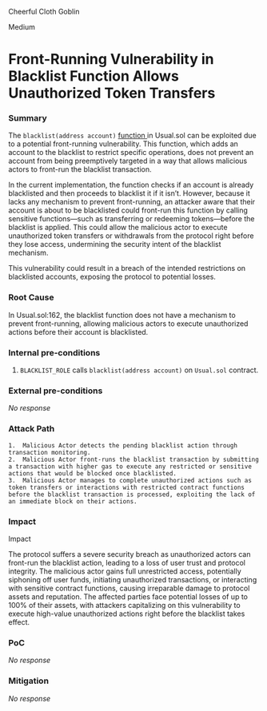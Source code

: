 Cheerful Cloth Goblin

Medium

# Front-Running Vulnerability in Blacklist Function Allows Unauthorized Token Transfers

### Summary

The `blacklist(address account)` [function ](https://github.com/sherlock-audit/2024-10-usual-labs-v1/blob/main/pegasus/packages/solidity/src/token/Usual.sol#L162)in Usual.sol can be exploited due to a potential front-running vulnerability. This function, which adds an account to the blacklist to restrict specific operations, does not prevent an account from being preemptively targeted in a way that allows malicious actors to front-run the blacklist transaction.

In the current implementation, the function checks if an account is already blacklisted and then proceeds to blacklist it if it isn’t. However, because it lacks any mechanism to prevent front-running, an attacker aware that their account is about to be blacklisted could front-run this function by calling sensitive functions—such as transferring or redeeming tokens—before the blacklist is applied. This could allow the malicious actor to execute unauthorized token transfers or withdrawals from the protocol right before they lose access, undermining the security intent of the blacklist mechanism.

This vulnerability could result in a breach of the intended restrictions on blacklisted accounts, exposing the protocol to potential losses.

### Root Cause

In Usual.sol:162, the blacklist function does not have a mechanism to prevent front-running, allowing malicious actors to execute unauthorized actions before their account is blacklisted.

### Internal pre-conditions

1. `BLACKLIST_ROLE` calls `blacklist(address account)` on `Usual.sol` contract.

### External pre-conditions

_No response_

### Attack Path

	1.	Malicious Actor detects the pending blacklist action through transaction monitoring.
	2.	Malicious Actor front-runs the blacklist transaction by submitting a transaction with higher gas to execute any restricted or sensitive actions that would be blocked once blacklisted.
	3.	Malicious Actor manages to complete unauthorized actions such as token transfers or interactions with restricted contract functions before the blacklist transaction is processed, exploiting the lack of an immediate block on their actions.

### Impact

Impact

The protocol suffers a severe security breach as unauthorized actors can front-run the blacklist action, leading to a loss of user trust and protocol integrity. The malicious actor gains full unrestricted access, potentially siphoning off user funds, initiating unauthorized transactions, or interacting with sensitive contract functions, causing irreparable damage to protocol assets and reputation. The affected parties face potential losses of up to 100% of their assets, with attackers capitalizing on this vulnerability to execute high-value unauthorized actions right before the blacklist takes effect.

### PoC

_No response_

### Mitigation

_No response_